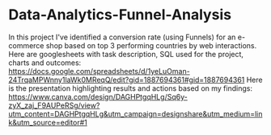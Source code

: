 # Data-Analytics-Funnel-Analysis
In this project I've identified a conversion rate (using Funnels) for an e-commerce shop based on top 3 performing countries by web interactions.
Here are googlesheets with task description, SQL used for the project, charts and outcomes: 
https://docs.google.com/spreadsheets/d/1yeLuOman-24TrqaMPWnny1laWk0MReqQ/edit?gid=1887694361#gid=1887694361
Here is the presentation highlighting results and actions based on my findings:
https://www.canva.com/design/DAGHPtgqHLg/Sq6y-zyX_zaj_F9AUPeRSg/view?utm_content=DAGHPtgqHLg&utm_campaign=designshare&utm_medium=link&utm_source=editor#1
